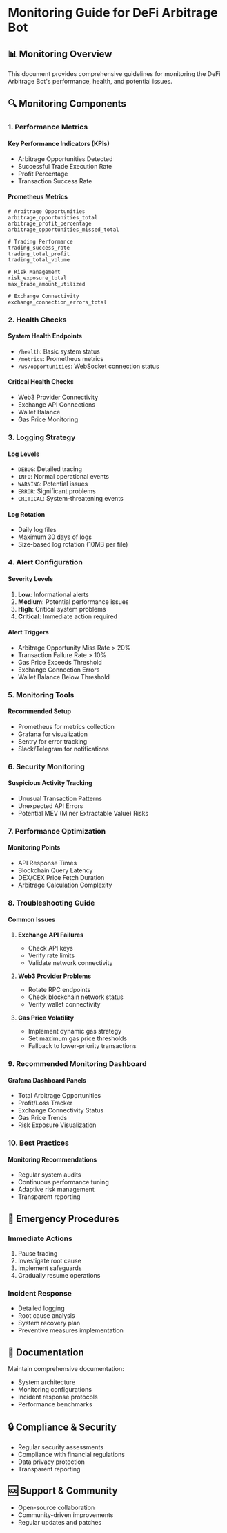 # Monitoring Guide for DeFi Arbitrage Bot

## 📊 Monitoring Overview

This document provides comprehensive guidelines for monitoring the DeFi Arbitrage Bot's performance, health, and potential issues.

## 🔍 Monitoring Components

### 1. Performance Metrics

#### Key Performance Indicators (KPIs)
- Arbitrage Opportunities Detected
- Successful Trade Execution Rate
- Profit Percentage
- Transaction Success Rate

#### Prometheus Metrics
```
# Arbitrage Opportunities
arbitrage_opportunities_total
arbitrage_profit_percentage
arbitrage_opportunities_missed_total

# Trading Performance
trading_success_rate
trading_total_profit
trading_total_volume

# Risk Management
risk_exposure_total
max_trade_amount_utilized

# Exchange Connectivity
exchange_connection_errors_total
```

### 2. Health Checks

#### System Health Endpoints
- `/health`: Basic system status
- `/metrics`: Prometheus metrics
- `/ws/opportunities`: WebSocket connection status

#### Critical Health Checks
- Web3 Provider Connectivity
- Exchange API Connections
- Wallet Balance
- Gas Price Monitoring

### 3. Logging Strategy

#### Log Levels
- `DEBUG`: Detailed tracing
- `INFO`: Normal operational events
- `WARNING`: Potential issues
- `ERROR`: Significant problems
- `CRITICAL`: System-threatening events

#### Log Rotation
- Daily log files
- Maximum 30 days of logs
- Size-based log rotation (10MB per file)

### 4. Alert Configuration

#### Severity Levels
1. **Low**: Informational alerts
2. **Medium**: Potential performance issues
3. **High**: Critical system problems
4. **Critical**: Immediate action required

#### Alert Triggers
- Arbitrage Opportunity Miss Rate > 20%
- Transaction Failure Rate > 10%
- Gas Price Exceeds Threshold
- Exchange Connection Errors
- Wallet Balance Below Threshold

### 5. Monitoring Tools

#### Recommended Setup
- Prometheus for metrics collection
- Grafana for visualization
- Sentry for error tracking
- Slack/Telegram for notifications

### 6. Security Monitoring

#### Suspicious Activity Tracking
- Unusual Transaction Patterns
- Unexpected API Errors
- Potential MEV (Miner Extractable Value) Risks

### 7. Performance Optimization

#### Monitoring Points
- API Response Times
- Blockchain Query Latency
- DEX/CEX Price Fetch Duration
- Arbitrage Calculation Complexity

### 8. Troubleshooting Guide

#### Common Issues
1. **Exchange API Failures**
   - Check API keys
   - Verify rate limits
   - Validate network connectivity

2. **Web3 Provider Problems**
   - Rotate RPC endpoints
   - Check blockchain network status
   - Verify wallet connectivity

3. **Gas Price Volatility**
   - Implement dynamic gas strategy
   - Set maximum gas price thresholds
   - Fallback to lower-priority transactions

### 9. Recommended Monitoring Dashboard

#### Grafana Dashboard Panels
- Total Arbitrage Opportunities
- Profit/Loss Tracker
- Exchange Connectivity Status
- Gas Price Trends
- Risk Exposure Visualization

### 10. Best Practices

#### Monitoring Recommendations
- Regular system audits
- Continuous performance tuning
- Adaptive risk management
- Transparent reporting

## 🚨 Emergency Procedures

### Immediate Actions
1. Pause trading
2. Investigate root cause
3. Implement safeguards
4. Gradually resume operations

### Incident Response
- Detailed logging
- Root cause analysis
- System recovery plan
- Preventive measures implementation

## 📝 Documentation

Maintain comprehensive documentation:
- System architecture
- Monitoring configurations
- Incident response protocols
- Performance benchmarks

## 🔒 Compliance & Security

- Regular security assessments
- Compliance with financial regulations
- Data privacy protection
- Transparent reporting

## 🆘 Support & Community

- Open-source collaboration
- Community-driven improvements
- Regular updates and patches